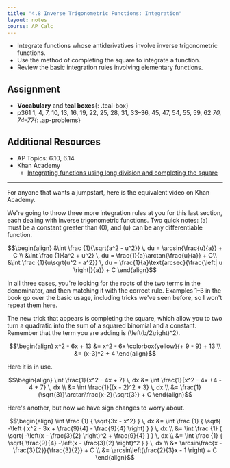```yaml
---
title: "4.8 Inverse Trigonometric Functions: Integration"
layout: notes
course: AP Calc
---
```


- Integrate functions whose antiderivatives involve inverse trigonometric functions.
- Use the method of completing the square to integrate a function.
- Review the basic integration rules involving elementary functions.

## Assignment

- **Vocabulary** and **teal boxes**{: .teal-box}
- p361 1, 4, 7, 10, 13, 16, 19, 22, 25, 28, 31, 33–36, 45, 47, 54, 55, 59, 62 *70, 74–77*{: .ap-problems}

## Additional Resources

- AP Topics: 6.10, 6.14
- Khan Academy
  - [Integrating functions using long division and completing the square](https://www.khanacademy.org/math/ap-calculus-ab/ab-integration-new/ab-6-10/v/integral-partial-fraction)

---

For anyone that wants a jumpstart, here is the equivalent video on Khan Academy.

We're going to throw three more integration rules at you for this last section, each dealing with inverse trigonometric functions. Two quick notes: \(a\) must be a constant greater than \(0\), and \(u\) can be any differentiable function.

$$\begin{align}
&\int \frac {1}{\sqrt{a^2 - u^2}} \, du = \arcsin{\frac{u}{a}} + C \\
&\int \frac {1}{a^2 + u^2} \, du = \frac{1}{a}\arctan{\frac{u}{a}} + C\\
&\int \frac {1}{u\sqrt{u^2 - a^2}} \, du = \frac{1}{a}\text{arcsec}{\frac{\left| u \right|}{a}} + C
\end{align}$$

In all three cases, you're looking for the roots of the two terms in the denominator, and then matching it with the correct rule. Examples 1–3 in the book go over the basic usage, including tricks we've seen before, so I won't repeat them here.

The new trick that appears is completing the square, which allow you to two turn a quadratic into the sum of a squared binomial and a constant. Remember that the term you are adding is \(\left(b/2\right)^2\).

$$\begin{align}
x^2 - 6x + 13 &= x^2 - 6x \colorbox{yellow}{+ 9 - 9} + 13 \\
                      &= (x-3)^2 + 4
\end{align}$$

Here it is in use.

$$\begin{align}
\int \frac{1}{x^2 - 4x + 7} \, dx &= \int \frac{1}{x^2 - 4x +4 - 4 + 7} \, dx \\
                                                     &= \int \frac{1}{(x - 2)^2 + 3} \, dx \\
                                                     &= \frac{1}{\sqrt{3}}\arctan\frac{x-2}{\sqrt{3}} + C
\end{align}$$

Here's another, but now we have sign changes to worry about.

$$\begin{align}
\int \frac {1} { \sqrt{3x - x^2} } \, dx &= \int \frac {1} { \sqrt{ -\left ( x^2 - 3x + \frac{9}{4} - \frac{9}{4} \right) } } \, dx \\
                                                             &= \int \frac {1} { \sqrt{ -\left(x - \frac{3}{2} \right)^2 + \frac{9}{4} } } \, dx \\
                                                             &= \int \frac {1} { \sqrt{ \frac{9}{4} -\left(x - \frac{3}{2} \right)^2 } } \, dx \\
                                                             &= \arcsin\frac{x - \frac{3}{2}}{\frac{3}{2}} + C \\
                                                             &= \arcsin\left(\frac{2}{3}x - 1 \right) + C
\end{align}$$
